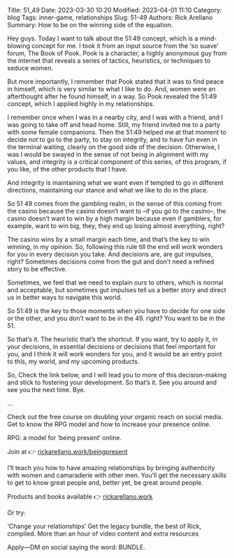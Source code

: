 Title: 51_49
Date: 2023-03-30 10:20
Modified: 2023-04-01 11:10
Category: blog
Tags: inner-game, relationships
Slug: 51-49
Authors: Rick Arellano
Summary: How to be on the winning side of the equation.

Hey guys. Today I want to talk about the 51:49 concept, which is a mind-blowing concept for me. I took it from an input source from the ‘so suave’ forum, The Book of Pook.  Pook is a character, a highly anonymous guy from the internet that reveals a series of tactics, heuristics, or techniques to seduce women.

But more importantly, I remember that Pook stated that it was to find peace in himself, which is very similar to what I like to do. And, women were an afterthought after he found himself, in a way. So Pook revealed the 51:49 concept, which I applied highly in my relationships.

I remember once when I was in a nearby city, and I was with a friend, and I was going to take off and head home. Still, my friend invited me to a party with some female companions. Then the 51:49 helped me at that moment to decide *not* to go to the party, to stay on integrity, and to have fun even in the terminal waiting, clearly on the good side of the decision. Otherwise, I was I would be swayed in the sense of not being in alignment with my values, and integrity is a critical component of this series, of this program, if you like, of the other products that I have.

And integrity is maintaining what we want even if tempted to go in different directions, maintaining our stance and what we like to do in the place. 

So 51 49  comes from the gambling realm, in the sense of this coming from the casino because the casino doesn’t want to –if you go to the casino–, the casino doesn’t want to win by a high margin because even if gamblers, for example, want to win big, they, they end up losing almost everything, right?

The casino wins by a small margin each time, and that’s the key to win winning, in my opinion. So, following this rule till the end will work wonders for you in every decision you take. And decisions are, are gut impulses, right? Sometimes decisions come from the gut and don’t need a refined story to be effective.

Sometimes, we feel that we need to explain ours to others, which is normal and acceptable, but sometimes gut impulses tell us a better story and direct us in better ways to navigate this world. 

So 51:49 is the key to those moments when you have to decide for one side or the other, and you don’t want to be in the 49. right? You want to be in the 51. 

So that’s it. The heuristic that’s the shortcut. If you want, try to apply it, in your decisions, in essential decisions or decisions that feel important for you, and I think it will work wonders for you, and it would be an entry point to this, my world, and my upcoming products.

So, Check the link below, and I will lead you to more of this decision-making and stick to fostering your development. So that’s it. See you around and see you the next time. Bye.

...



Check out the free course on doubling your organic reach on social media. Get to know the RPG model and how to increase your presence online. 

RPG: a model for ‘being present’ online. 

Join at 👉 [rickarellano.work/beingpresent](https://rickarellano.work/rpg) 

I’ll teach you how to have amazing relationships by bringing authenticity with women and camaraderie with other men. You’ll get the necessary skills to get to know great people and, better yet, be great around people.


Products and books available 👉 [rickarellano.work](https://rickarellano.work)


Or try:

‘Change your relationships’ Get the legacy bundle, the best of Rick, compiled. More than an hour of video content and extra resources 

Apply—DM on social saying the word: BUNDLE.


